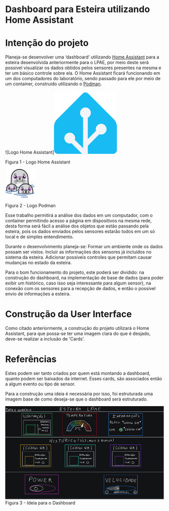 # Dashboard para Esteira utilizando Home Assistant

# Intenção do projeto

Planeja-se desenvolver uma ‘dashboard’ utilizando [Home Assistant](https://www.home-assistant.io/) para a esteira desenvolvida anteriormente para o LPAE, por meio deste será possível visualizar os dados obtidos pelos sensores presentes na mesma e ter um básico controle sobre ela. O Home Assistant ficará funcionando em um dos computadores do laboratório, sendo passado para ele por meio de um container, construído utilizando o [Podman](https://podman.io).

![Logo Home Assistant]<img src="https://github.com/sooarees/Dashboard-Home-Assistant--conveyor/blob/main/Imagens/home-assistant-logomark-color-on-light.png" width="200" />

Figura 1 - Logo Home Assistant

![Logo Podman](https://github.com/sooarees/Dashboard-Home-Assistant--conveyor/blob/main/Imagens/podman-3-logo-95w-90h.webp)

Figura 2 - Logo Podman

Esse trabalho permitirá a análise dos dados em um computador, com o container permitindo acesso a página em dispositivos na mesma rede, desta forma será fácil a análise dos objetos que estão passando pela esteira, pois os dados enviados pelos sensores estarão todos em um só local e de simples entendimento.

Durante o desenvolvimento planeja-se: Formar um ambiente onde os dados possam ser vistos. Incluir as informações dos sensores já incluídos no sistema da esteira. Adicionar possíveis controles que permitam causar mudanças no estado da esteira.

Para o bom funcionamento do projeto, este poderá ser dividido: na construção do dashboard, na implementação de base de dados (para poder exibir um histórico, caso isso seja interessante para algum sensor), na conexão com os sensores para a recepção de dados, e então o possível envio de informações a esteira.

# Construção da User Interface

Como citado anteriormente, a construção do projeto utilizará o Home Assistant, para que possa-se ter uma imagem clara do que é desjado, deve-se realizar a inclusão de 'Cards'.

# Referências

Estes podem ser tanto criados por quem está montando a dashboard, quanto podem ser baixados da internet. Esses cards, são associados então a algum evento ou tipo de sensor.

Para a construção uma ideia é necessária por isso, foi estruturada uma imagem base de como deseja-se que o dashboard será estruturado.

![Ideia para o Dashboard](https://github.com/sooarees/Dashboard-Home-Assistant--conveyor/blob/main/Imagens/DashboardEstilo.png)
Figura 3 - Ideia para o Dashboard
